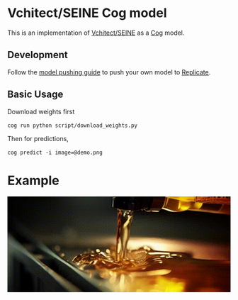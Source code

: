 # Vchitect/SEINE Cog model

This is an implementation of [Vchitect/SEINE](https://github.com/Vchitect/SEINE) as a [Cog](https://github.com/replicate/cog) model.

## Development

Follow the [model pushing guide](https://replicate.com/docs/guides/push-a-model) to push your own model to [Replicate](https://replicate.com).

## Basic Usage

Download weights first

    cog run python script/download_weights.py

Then for predictions,

    cog predict -i image=@demo.png


# Example

![alt text](output.gif)
